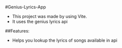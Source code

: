 #Genius-Lyrics-App

- This project was made by using Vite.
- It uses the genius lyrics api

##Features:

- Helps you lookup the lyrics of songs available in api
